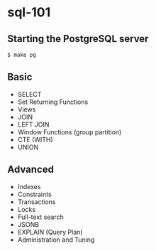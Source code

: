 # sql-101

## Starting the PostgreSQL server

```bash
$ make pg
```

## Basic

- SELECT
- Set Returning Functions
- Views
- JOIN
- LEFT JOIN
- Window Functions (group partition)
- CTE (WITH)
- UNION

## Advanced

- Indexes
- Constraints
- Transactions
- Locks
- Full-text search
- JSONB
- EXPLAIN (Query Plan)
- Administration and Tuning
